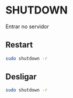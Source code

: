 # SHUTDOWN

Entrar no servidor

## Restart

```bash
sudo shutdown -r
```

## Desligar

```bash
sudo shutdown -r
```
